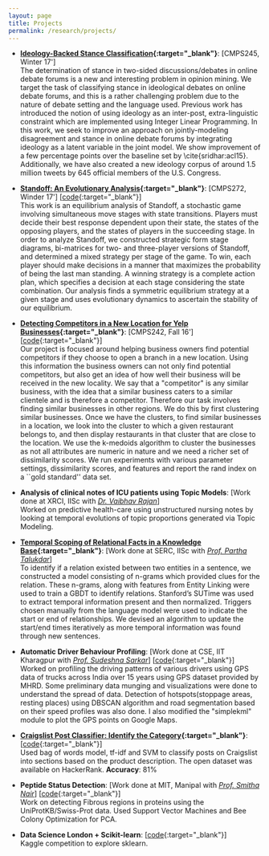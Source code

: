 ```yaml
---
layout: page
title: Projects
permalink: /research/projects/
---
```


-	**[Ideology-Backed Stance Classification](/files/cmps-245-winter.pdf){:target="_blank"}**: [CMPS245, Winter 17'] <br>
The determination of stance in two-sided discussions/debates in online debate forums is a new and interesting problem in opinion mining. We target the task of classifying stance in ideological debates on online debate forums,
and this is a rather challenging problem due to the nature of debate setting and the language used. Previous work has introduced the notion of using ideology as an inter-post, extra-linguistic constraint which are implemented using Integer Linear Programming. In this work, we seek to improve an approach on jointly-modeling disagreement and stance in online debate forums by integrating ideology as a latent variable in the joint model. We show improvement of a few percentage points over the baseline set by \cite{sridhar:acl15}. Additionally, we have also created a new ideology corpus of around 1.5 million tweets by 645 official members of the U.S. Congress.

-	**[Standoff: An Evolutionary Analysis](/files/standoff-evolutionary-analysis.pdf){:target="_blank"}**: [CMPS272, Winder 17'] [[code](https://bitbucket.org/dhawaljoh/standoff-gametheory-272){:target="_blank"}]<br>
This work is an equilibrium analysis of Standoff, a stochastic game involving simultaneous move stages with state transitions. Players must decide their best response dependent upon their state, the states of the opposing players, and the states of players in the succeeding stage. In order to analyze Standoff, we constructed strategic form stage diagrams, bi-matrices for two- and three-player versions of Standoff, and determined a mixed strategy per stage of the game. To win, each player should make decisions in a manner that maximizes the probability of being the last man standing. A winning strategy is a complete action plan, which specifies a decision at each stage considering the state combination. Our analysis finds a symmetric equilibrium strategy at a given stage and uses evolutionary dynamics to ascertain the stability of our equilibrium.

-	**[Detecting Competitors in a New Location for Yelp Businesses](/files/242-final-report.pdf){:target="_blank"}**: [CMPS242, Fall 16'] [[code](https://github.com/eriq-augustine/242-2016){:target="_blank"}] <br>
Our project is focused around helping business owners find potential competitors if they choose to open a branch in a new location. Using this information the business owners can not only find potential competitors, but also get an idea of how well their business will be received in the new locality. We say that a "competitor" is any similar business, with the idea that a similar business caters to a similar clientele and is therefore a competitor. Therefore our task involves finding similar businesses in other regions. We do this by first clustering similar businesses. Once we have the clusters, to find similar businesses in a location, we look into the cluster to which a given restaurant belongs to, and then display restaurants in that cluster that are close to the location. We use the k-medoids algorithm to cluster the businesses as not all attributes are numeric in nature and we need a richer set of dissimilarity scores. We run experiments with various parameter settings, dissimilarity scores, and features and report the rand index on a ``gold standard'' data set.

-	**Analysis of clinical notes of ICU patients using Topic Models**: [Work done at XRCI, IISc with <em><a class="tosu" href="https://sites.google.com/site/vaibhavrajan/" target="_blank">Dr. Vaibhav Rajan</a></em>] <br>
Worked on predictive health-care using unstructured nursing notes by looking at temporal evolutions of topic proportions generated via Topic Modeling.

-	**[Temporal Scoping of Relational Facts in a Knowledge Base](/files/openday2015.pdf){:target="_blank"}**: [Work done at SERC, IISc with <em><a class="tosu" href="http://www.talukdar.net/" target="_blank">Prof. Partha Talukdar</a></em>] <br>
To identify if a relation existed between two entities in a sentence, we constructed a model consisting of n-grams which provided clues for the relation. These n-grams, along with features from Entity Linking were used to train a GBDT to identify relations. Stanford’s SUTime was used to extract temporal information present and then normalized. Triggers chosen manually from the language model were used to indicate the start or end of relationships. We devised an algorithm to update the start/end times iteratively as more temporal information was found through new sentences.

-	**Automatic Driver Behaviour Profiling**: [Work done at CSE, IIT Kharagpur with <em><a class="tosu" href="http://www.facweb.iitkgp.ernet.in/~sudeshna/" target="_blank">Prof. Sudeshna Sarkar</a></em>] [[code](https://github.com/dhawaljoh/IIT-Kharagpur){:target="_blank"}] <br>
Worked on profiling the driving patterns of various drivers using GPS data of trucks across India over 15 years using GPS dataset provided by MHRD. Some preliminary data munging and visualizations were done to understand the spread of data. Detection of hotspots(stoppage areas, resting places) using DBSCAN algorithm and road segmentation based on their speed profiles was also done. I also modified the "simplekml" module to plot the GPS points on Google Maps.

-	**[Craigslist Post Classifier: Identify the Category](http://ltrc.iiit.ac.in/icon2015/icon2015_proceedings/PDF/04_rp.pdf){:target="_blank"}**: [[code](https://github.com/dhawaljoh/craigslist_category_classification){:target="_blank"}] <br>
Used bag of words model, tf-idf and SVM to classify posts on Craigslist into sections based on the product description. The open dataset was available on HackerRank. **Accuracy**: 81%

-	**Peptide Status Detection**: [Work done at MIT, Manipal with <em><a class="tosu" href="https://www.linkedin.com/in/smitha-nair-2073324a/?ppe=1" target="_blank">Prof. Smitha Nair</a></em>] [[code](https://github.com/dhawaljoh/PeptideStatusDetection){:target="_blank"}] <br>
Work on detecting Fibrous regions in proteins using the UniProtKB/Swiss-Prot data. Used Support Vector Machines and Bee Colony Optimization for PCA.

-	**Data Science London + Scikit-learn**: [[code](https://github.com/dhawaljoh/kaggle--data-science-london){:target="_blank"}] <br>
Kaggle competition to explore sklearn.